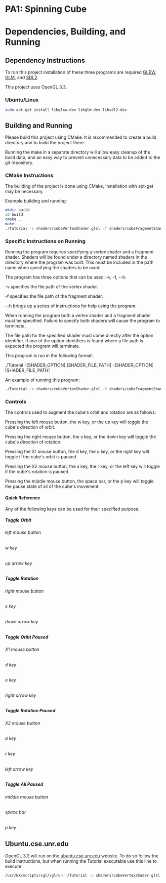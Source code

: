 # PA1: Spinning Cube

# Dependencies, Building, and Running

## Dependency Instructions
To run this project installation of these three programs are required [GLEW](http://glew.sourceforge.net/), [GLM](http://glm.g-truc.net/0.9.7/index.html), and [SDL2](https://wiki.libsdl.org/Tutorials).

This project uses OpenGL 3.3.

### Ubuntu/Linux
```bash
sudo apt-get install libglew-dev libglm-dev libsdl2-dev
```

## Building and Running
Please build this project using CMake. It is recommended to create a build directory and to build the project there.

Running the make in a separate directory will allow easy cleanup of the build data, and an easy way to prevent unnecessary data to be added to the git repository.

### CMake Instructions
The building of the project is done using CMake, installation with apt-get may be necessary.

Example building and running:

```bash
mkdir build
cd build
cmake ..
make
./Tutorial -v shaders/cubeVertexShader.glsl -f shaders/cubeFragmentShader.glsl
```

### Specific Instructions on Running
Running the program requires specifying a vertex shader and a fragment shader. Shaders will be found under a directory named shaders in the directory where the program was built. This must be included in the path name when specifying the shaders to be used.

The program has three options that can be used: -v, -f, --h.

-v specifies the file path of the vertex shader.

-f specifies the file path of the fragment shader.

--h brings up a series of instructions for help using the program.

When running the program both a vertex shader and a fragment shader must be specified. Failure to specify both shaders will cause the program to terminate.

The file path for the specified shader must come directly after the option identifier. If one of the option identifiers is found where a file path is expected the program will terminate.

This program is run in the following format:

./Tutorial -[SHADER_OPTION] [SHADER_FILE_PATH] -[SHADER_OPTION] [SHADER_FILE_PATH] 


An example of running this program:

```bash
./Tutorial -v shaders/cubeVertexShader.glsl -f shaders/cubeFragmentShader.glsl
```

### Controls

The controls used to augment the cube's orbit and rotation are as follows:

Pressing the left mouse button, the w key, or the up key will toggle the cube's direction of orbit.

Pressing the right mouse button, the s key, or the down key will toggle the cube's direction of rotation.

Pressing the X1 mouse button, the d key, the o key, or the right key will toggle if the cube's orbit is paused.

Pressing the X2 mouse button, the a key, the r key, or the left key will toggle if the cube's rotation is paused.

Pressing the middle mouse button, the space bar, or the p key will toggle the pause state of all of the cube's movement.

#### Quick Reference

Any of the following keys can be used for their specified purpose.

##### Toggle Orbit 
###### left mouse button
###### w key
###### up arrow key

##### Toggle Rotation
###### right mouse button
###### s key
###### down arrow key

##### Toggle Oribt Paused
###### X1 mouse button
###### d key
###### o key
###### right arrow key

##### Toggle Rotation Paused
###### X2 mouse button
###### a key
###### r key
###### left arrow key

##### Toggle All Paused
###### middle mouse button
###### space bar
###### p key


## Ubuntu.cse.unr.edu
OpenGL 3.3 will run on the [ubuntu.cse.unr.edu](https://ubuntu.cse.unr.edu/) website. To do so follow the build instructions, but when running the Tutorial executable use this line to execute.
```bash
/usr/NX/scripts/vgl/vglrun ./Tutorial -v shaders/cubeVertexShader.glsl -f shaders/cubeFragmentShader.glsl
```
